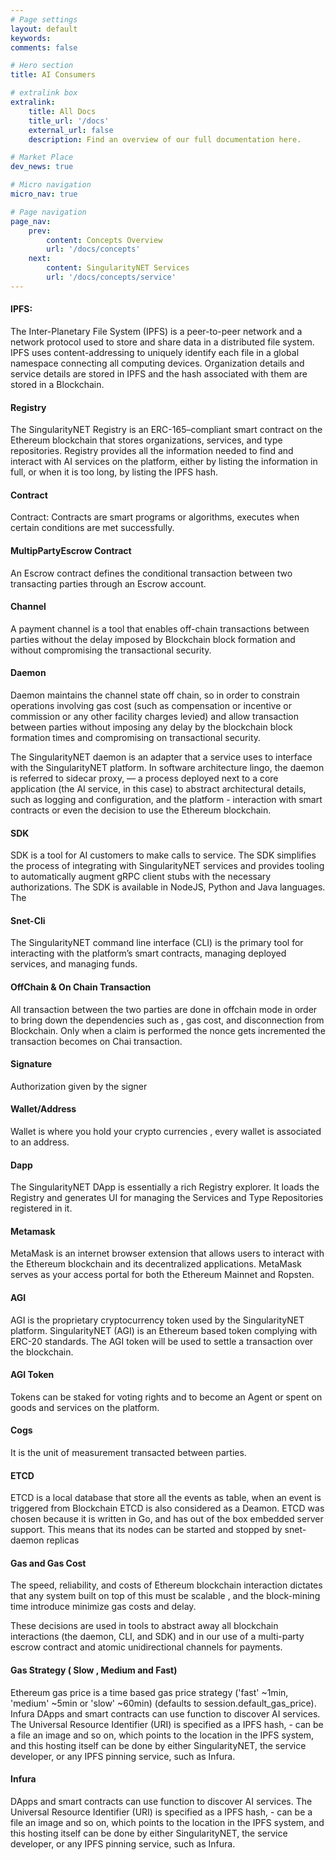 ```yaml
---
# Page settings
layout: default
keywords:
comments: false

# Hero section
title: AI Consumers

# extralink box
extralink:
    title: All Docs
    title_url: '/docs'
    external_url: false
    description: Find an overview of our full documentation here.

# Market Place
dev_news: true

# Micro navigation
micro_nav: true

# Page navigation
page_nav:
    prev:
        content: Concepts Overview
        url: '/docs/concepts'
    next:
        content: SingularityNET Services
        url: '/docs/concepts/service'
---
```


#### IPFS:  
The Inter-Planetary File System (IPFS) is a peer-to-peer network and a network protocol used to
store and share data in a distributed file system. IPFS uses content-addressing to uniquely
identify each file in a global namespace connecting all computing devices. Organization details
and service details are stored in IPFS and the hash associated with them are stored in a
Blockchain.

#### Registry  
The SingularityNET Registry is an ERC-165–compliant smart contract on the Ethereum blockchain that stores organizations, services, and type repositories.
Registry provides all the information needed to find and interact with AI services on the platform, either by listing the information in full, or  when it is too long, by listing the IPFS hash.
 
#### Contract 
Contract: Contracts are smart programs or algorithms, executes when certain conditions are met successfully.

 
#### MultipPartyEscrow Contract
 
An Escrow contract defines the conditional transaction between two transacting parties through an Escrow account.
 
#### Channel 
 
A payment channel is a tool that enables off-chain transactions between parties without the delay imposed by Blockchain block formation and without compromising the transactional security.
 
#### Daemon  
 
Daemon maintains the channel state off chain, so in order to  constrain operations involving gas cost (such as compensation or incentive or commission or any other facility charges levied) and allow transaction  between parties without imposing any delay by the blockchain block formation times and compromising on transactional security.
 
The SingularityNET daemon is an adapter that a service uses to interface with the SingularityNET platform. In software architecture lingo, the daemon is referred to sidecar proxy, — a process deployed next to a core application (the AI service, in this case) to abstract architectural details, such as logging and configuration, and the platform - interaction with smart contracts or even the decision to use the Ethereum blockchain. 
 
 
#### SDK
 
SDK is a tool for AI customers to make calls to service. The SDK simplifies the process of integrating with SingularityNET services and provides tooling to automatically augment gRPC client stubs with the necessary authorizations.  The SDK is available in NodeJS, Python and Java languages.
The 
 
#### Snet-Cli
The SingularityNET command line interface (CLI) is the primary tool for interacting with the platform’s smart contracts, managing deployed services, and managing funds. 

 
#### OffChain & On Chain Transaction
 
All transaction between the two parties are done in offchain mode in order to bring down the dependencies such as , gas cost, and disconnection from Blockchain.  Only when a claim is performed the nonce gets incremented the transaction becomes on Chai  transaction.
 
#### Signature
Authorization given by the signer  
 
#### Wallet/Address
Wallet is where you hold your crypto currencies , every wallet is associated to an address. 

#### Dapp 	
The SingularityNET DApp is essentially a rich Registry explorer. It loads the Registry and generates UI for managing the  Services and Type Repositories registered in it.
 
#### Metamask
 
MetaMask is an internet browser extension that allows users to interact with the Ethereum blockchain and its decentralized applications. MetaMask serves as your access portal for both the Ethereum Mainnet and Ropsten.


#### AGI
 
AGI is the proprietary cryptocurrency token used by the SingularityNET platform. SingularityNET (AGI) is an Ethereum based token complying with ERC-20 standards. The AGI token will be used to settle a transaction over the blockchain. 
 
#### AGI Token
 
Tokens can be staked for voting rights and to become an Agent or spent on goods and services on the platform.
 
#### Cogs
 
It is the unit of measurement transacted between parties. 
 
#### ETCD
 
ETCD is a local database that store all the events as table, when an event is triggered from Blockchain ETCD is also considered as a Deamon. ETCD was chosen because it is written in Go, and has out of the box embedded server support. This means that its nodes can be started and stopped by snet-daemon replicas
 
#### Gas and Gas Cost
 
The speed, reliability, and costs of Ethereum blockchain interaction dictates that any system built on top of this must be scalable , and the block-mining time introduce minimize gas costs and delay. 
 
These decisions are used in tools to abstract away all blockchain interactions (the daemon, CLI, and SDK) and in our use of a multi-party escrow contract and atomic unidirectional channels for payments.
 
#### Gas Strategy ( Slow , Medium and Fast) 

Ethereum gas price is a time based gas price strategy ('fast' ~1min, 'medium' ~5min or 'slow' ~60min) (defaults to session.default_gas_price).
Infura
DApps and smart contracts can use function to discover AI services. The Universal Resource Identifier (URI) is specified as a IPFS hash, - can be a file an image and so on, which points to the location in the IPFS system, and this hosting itself can be done by either SingularityNET, the service developer, or any IPFS pinning service, such as Infura.

#### Infura
DApps and smart contracts can use function to discover AI services. The Universal Resource Identifier (URI) is specified as a IPFS hash, - can be a file an image and so on, which points to the location in the IPFS system, and this hosting itself can be done by either SingularityNET, the service developer, or any IPFS pinning service, such as Infura.

